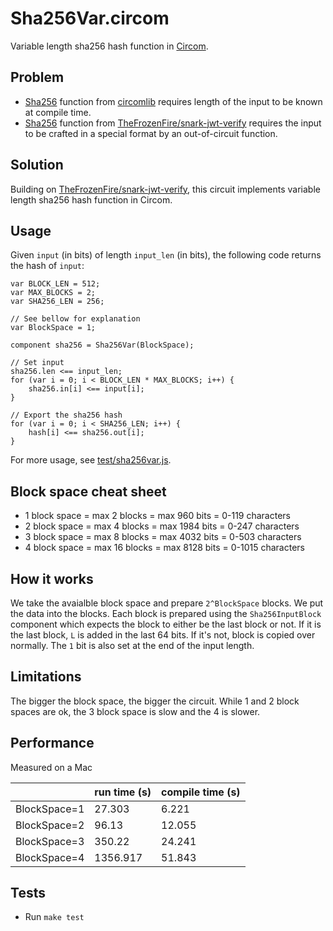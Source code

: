 # Sha256Var.circom
Variable length sha256 hash function in [Circom](https://docs.circom.io/).

## Problem
- [Sha256](https://github.com/iden3/circomlib/tree/master/circuits/sha256) function from [circomlib](https://github.com/iden3/circomlib) requires length of the input to be known at compile time.
- [Sha256](https://github.com/TheFrozenFire/snark-jwt-verify/blob/master/circuits/sha256.circom) function from [TheFrozenFire/snark-jwt-verify](https://github.com/TheFrozenFire/snark-jwt-verify) requires the input to be crafted in a special format by an out-of-circuit function.

## Solution
Building on [TheFrozenFire/snark-jwt-verify](https://github.com/TheFrozenFire/snark-jwt-verify), this circuit implements variable length sha256 hash function in Circom.

## Usage
Given `input` (in bits) of length `input_len` (in bits), the following code returns the hash of `input`:

```circom
var BLOCK_LEN = 512;
var MAX_BLOCKS = 2;
var SHA256_LEN = 256;

// See bellow for explanation
var BlockSpace = 1;

component sha256 = Sha256Var(BlockSpace);

// Set input
sha256.len <== input_len;
for (var i = 0; i < BLOCK_LEN * MAX_BLOCKS; i++) {
    sha256.in[i] <== input[i];
}

// Export the sha256 hash
for (var i = 0; i < SHA256_LEN; i++) {
    hash[i] <== sha256.out[i];
}
```

For more usage, see [test/sha256var.js](test/sha256var.js).

## Block space cheat sheet
- 1 block space = max 2 blocks = max 960 bits = 0-119 characters
- 2 block space = max 4 blocks = max 1984 bits = 0-247 characters
- 3 block space = max 8 blocks = max 4032 bits = 0-503 characters
- 4 block space = max 16 blocks = max 8128 bits = 0-1015 characters

## How it works
We take the avaialble block space and prepare `2^BlockSpace` blocks. We put the data into the blocks. Each block is prepared using the `Sha256InputBlock` component which expects the block to either be the last block or not. If it is the last block, `L` is added in the last 64 bits. If it's not, block is copied over normally. The `1` bit is also set at the end of the input length.

## Limitations
The bigger the block space, the bigger the circuit. While 1 and 2 block spaces are ok, the 3 block space is slow and the 4 is slower.

## Performance
Measured on a Mac

|              | run time (s) | compile time (s) |
|--------------|--------------|------------------|
| BlockSpace=1 |       27.303 |            6.221 |
| BlockSpace=2 |        96.13 |           12.055 |
| BlockSpace=3 |       350.22 |           24.241 |
| BlockSpace=4 |     1356.917 |           51.843 |

## Tests
- Run `make test`